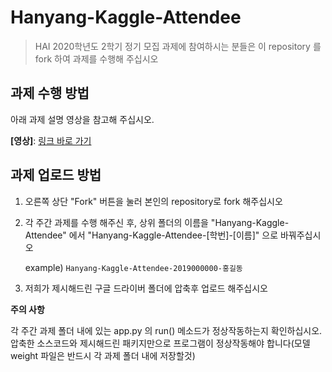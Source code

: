 # Hanyang-Kaggle-Attendee
> HAI 2020학년도 2학기 정기 모집 과제에 참여하시는 분들은 이 repository 를 fork 하여 과제를 수행해 주십시오

## 과제 수행 방법
아래 과제 설명 영상을 참고해 주십시오.

**[영상]**: [링크 바로 가기](https://youtu.be/9Ta417e1JeU)

## 과제 업로드 방법
1. 오른쪽 상단 "Fork" 버튼을 눌러 본인의 repository로 fork 해주십시오

2. 각 주간 과제를 수행 해주신 후, 상위 폴더의 이름을 "Hanyang-Kaggle-Attendee" 에서 "Hanyang-Kaggle-Attendee-[학번]-[이름]" 으로 바꿔주십시오

	example) ```Hanyang-Kaggle-Attendee-2019000000-홍길동```

3. 저희가 제시해드린 구글 드라이버 폴더에 압축후 업로드 해주십시오

**주의 사항**

각 주간 과제 폴더 내에 있는 app.py 의 run() 메소드가 정상작동하는지 확인하십시오. 압축한 소스코드와 제시해드린 패키지만으로 프로그램이 정상작동해야 합니다(모델 weight 파일은 반드시 각 과제 폴더 내에 저장할것)
